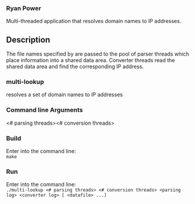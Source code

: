 ### Ryan Power

Multi-threaded application that resolves domain names to IP addresses.

## Description  
The file names specified by <data file> are passed to the pool of parser
threads which place information into a shared data area. Converter
threads read the shared data area and find the corresponding IP address.
### multi-lookup  
resolves a set of domain names to IP addresses

### Command line Arguments
<# parsing threads><# conversion threads><parsing log><converter log><datafile>

### Build  
Enter into the command line:  
`make`

### Run  
Enter into the command line:  
`./multi-lookup <# parsing threads> <# conversion threads>
<parsing log> <converter log> [ <datafile> ...]`

